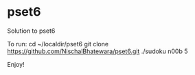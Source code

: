 # pset6
Solution to pset6

To run:
cd ~/localdir/pset6
git clone https://github.com/NischalBhatewara/pset6.git
./sudoku n00b 5

Enjoy!
